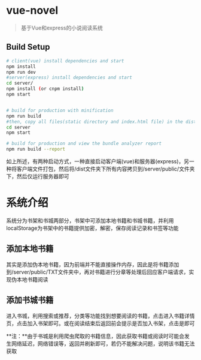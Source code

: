 # vue-novel

> 基于Vue和express的小说阅读系统

## Build Setup

``` bash
# client(vue) install dependencies and start
npm install
npm run dev
#server(express) install dependencies and start
cd server/
npm install (or cnpm install)
npm start


# build for production with minification
npm run build
#then, copy all files(static directory and index.html file) in the dist directory to server/public, and then
cd server
npm start

# build for production and view the bundle analyzer report
npm run build --report
```

如上所述，有两种启动方式，一种直接启动客户端(vue)和服务器(express)，另一种将客户端文件打包，然后将/dist文件夹下所有内容拷贝到/server/public/文件夹下，然后仅运行服务器即可

# 系统介绍
系统分为书架和书城两部分，书架中可添加本地书籍和书城书籍，并利用localStorage为书架中的书籍提供加密，解密，保存阅读记录和书签等功能

## 添加本地书籍
其实是添加伪本地书籍，因为前端并不能直接操作内存，因此是将书籍添加到/server/public/TXT文件夹中，再对书籍进行分章等处理后回应客户端请求，实现伪本地书籍阅读

## 添加书城书籍
进入书城，利用搜索或推荐，分类等功能找到想要阅读的书籍，点击进入书籍详情页，点击加入书架即可。或在阅读结束后返回前会提示是否加入书架，点击是即可

**注：**由于书城是利用爬虫爬取的书籍信息，因此获取书籍或阅读时可能会发生网络延迟，网络错误等，返回并刷新即可，若仍不能解决问题，说明该书籍无法获取
